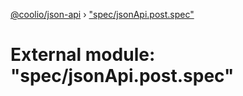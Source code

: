 [@coolio/json-api](../README.md) › ["spec/jsonApi.post.spec"](_spec_jsonapi_post_spec_.md)

# External module: "spec/jsonApi.post.spec"



